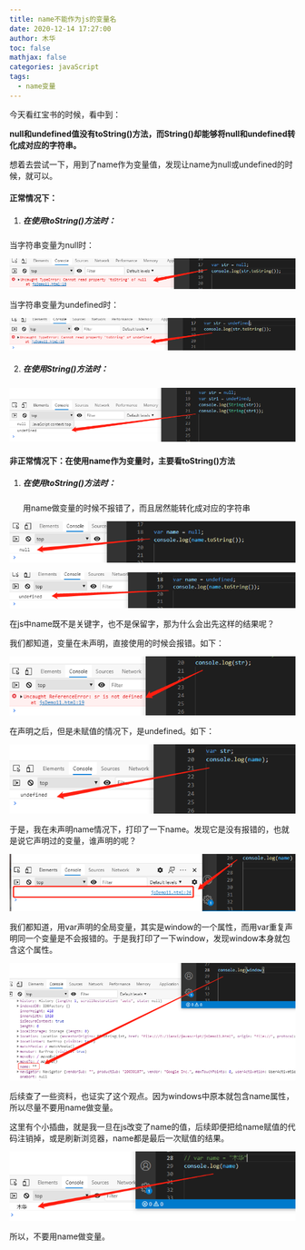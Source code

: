 ```yaml
---
title: name不能作为js的变量名
date: 2020-12-14 17:27:00
author: 木华
toc: false
mathjax: false
categories: javaScript
tags:
  - name变量
---
```


今天看红宝书的时候，看中到：

**null和undefined值没有toString()方法，而String()却能够将null和undefined转化成对应的字符串。**

想着去尝试一下，用到了name作为变量值，发现让name为null或undefined的时候，就可以。

#### 正常情况下：

1. ##### 在使用toString()方法时：

当字符串变量为null时：

![](https://raw.githubusercontent.com/hualinzhang/zhlBlogPicture/master/20201217194741.png)

当字符串变量为undefined时：

![](https://raw.githubusercontent.com/hualinzhang/zhlBlogPicture/master/20201217194918.png)

2. ##### 在使用String()方法时：

![](https://raw.githubusercontent.com/hualinzhang/zhlBlogPicture/master/20201217195158.png)

#### 非正常情况下：在使用name作为变量时，主要看toString()方法

1. ##### 在使用toString()方法时：

   用name做变量的时候不报错了，而且居然能转化成对应的字符串

![](https://raw.githubusercontent.com/hualinzhang/zhlBlogPicture/master/20201217195457.png)

![](https://raw.githubusercontent.com/hualinzhang/zhlBlogPicture/master/20201217195805.png)

在js中name既不是关键字，也不是保留字，那为什么会出先这样的结果呢？

我们都知道，变量在未声明，直接使用的时候会报错。如下：

![](https://raw.githubusercontent.com/hualinzhang/zhlBlogPicture/master/20201217200613.png)

在声明之后，但是未赋值的情况下，是undefined。如下：

![](https://raw.githubusercontent.com/hualinzhang/zhlBlogPicture/master/20201217200943.png)

于是，我在未声明name情况下，打印了一下name。发现它是没有报错的，也就是说它声明过的变量，谁声明的呢？

![](https://raw.githubusercontent.com/hualinzhang/zhlBlogPicture/master/20201217202952.png)

我们都知道，用var声明的全局变量，其实是window的一个属性，而用var重复声明同一个变量是不会报错的。于是我打印了一下window，发现window本身就包含这个属性。

![](https://raw.githubusercontent.com/hualinzhang/zhlBlogPicture/master/20201217203201.png)

后续查了一些资料，也证实了这个观点。因为windows中原本就包含name属性，所以尽量不要用name做变量。

这里有个小插曲，就是我一旦在js改变了name的值，后续即便把给name赋值的代码注销掉，或是刷新浏览器，name都是最后一次赋值的结果。

![](https://raw.githubusercontent.com/hualinzhang/zhlBlogPicture/master/20201217203433.png)

所以，不要用name做变量。